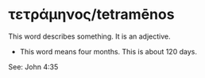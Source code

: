 # τετράμηνος/tetramēnos
This word describes something. It is an adjective.
* This word means four months. This is about 120 days.

See: John 4:35
